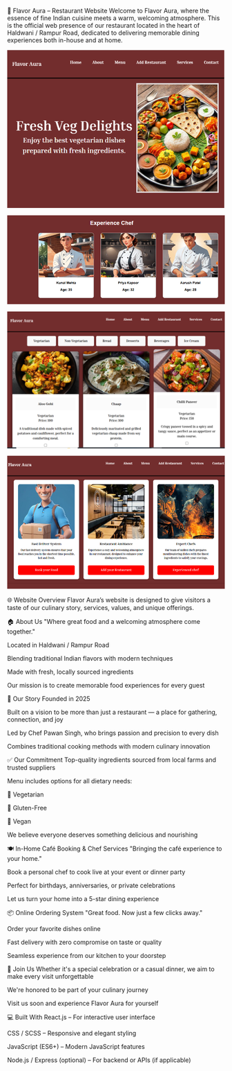 🌟 Flavor Aura – Restaurant Website
Welcome to Flavor Aura, where the essence of fine Indian cuisine meets a warm, welcoming atmosphere. This is the official web presence of our restaurant located in the heart of Haldwani / Rampur Road, dedicated to delivering memorable dining experiences both in-house and at home.

![image alt](https://github.com/Shanelhai/flavor-aura/blob/572af065cd79709304033c4fc89a9e377d695e1f/1.PNG)

![image alt](https://github.com/Shanelhai/flavor-aura/blob/8b03505e8ab24269b211fdaacae3d2207fd891ad/2.PNG)

![image alt](https://github.com/Shanelhai/flavor-aura/blob/8b03505e8ab24269b211fdaacae3d2207fd891ad/3.PNG)

![image alt](https://github.com/Shanelhai/flavor-aura/blob/8b03505e8ab24269b211fdaacae3d2207fd891ad/4.PNG)

🌐 Website Overview
Flavor Aura’s website is designed to give visitors a taste of our culinary story, services, values, and unique offerings.

🏠 About Us
"Where great food and a welcoming atmosphere come together."

Located in Haldwani / Rampur Road

Blending traditional Indian flavors with modern techniques

Made with fresh, locally sourced ingredients

Our mission is to create memorable food experiences for every guest

📖 Our Story
Founded in 2025

Built on a vision to be more than just a restaurant — a place for gathering, connection, and joy

Led by Chef Pawan Singh, who brings passion and precision to every dish

Combines traditional cooking methods with modern culinary innovation

✅ Our Commitment
Top-quality ingredients sourced from local farms and trusted suppliers

Menu includes options for all dietary needs:

🌱 Vegetarian

🌾 Gluten-Free

🌿 Vegan

We believe everyone deserves something delicious and nourishing

🍽️ In-Home Café Booking & Chef Services
"Bringing the café experience to your home."

Book a personal chef to cook live at your event or dinner party

Perfect for birthdays, anniversaries, or private celebrations

Let us turn your home into a 5-star dining experience

📦 Online Ordering System
"Great food. Now just a few clicks away."

Order your favorite dishes online

Fast delivery with zero compromise on taste or quality

Seamless experience from our kitchen to your doorstep

🤝 Join Us
Whether it's a special celebration or a casual dinner, we aim to make every visit unforgettable

We're honored to be part of your culinary journey

Visit us soon and experience Flavor Aura for yourself

💻 Built With
React.js – For interactive user interface

CSS / SCSS – Responsive and elegant styling

JavaScript (ES6+) – Modern JavaScript features

Node.js / Express (optional) – For backend or APIs (if applicable)
